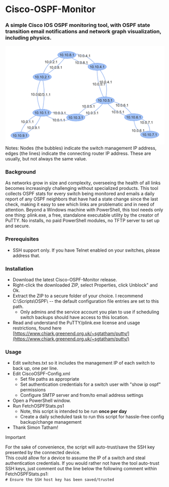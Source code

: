 # Cisco-OSPF-Monitor
### A simple Cisco IOS OSPF monitoring tool, with OSPF state transition email notifications and network graph visualization, including physics.
![Cisco OSPF Monitor Network Graph](https://github.com/Xorlent/Cisco-OSPF-Monitor/blob/main/OSPFGraph-Example.png)
Notes: Nodes (the bubbles) indicate the switch management IP address, edges (the lines) indicate the connecting router IP address.  These are usually, but not always the same value.  

### Background
As networks grow in size and complexity, overseeing the health of all links becomes increasingly challenging without specialized products.  This tool collects OSPF stats for every switch being monitored and emails a daily report of any OSPF neighbors that have had a state change since the last check, making it easy to see which links are problematic and in need of attention.  Beyond a Windows machine with PowerShell, this tool needs only one thing: plink.exe, a free, standalone executable utility by the creator of PuTTY.  No installs, no paid PowerShell modules, no TFTP server to set up and secure.

### Prerequisites
  - SSH support only.  If you have Telnet enabled on your switches, please address that.

### Installation
  - Download the latest Cisco-OSPF-Monitor release.
  - Right-click the downloaded ZIP, select Properties, click Unblock" and Ok.
  - Extract the ZIP to a secure folder of your choice.  I recommend C:\Scripts\OSPF\ -- the default configuration file entries are set to this path.
    - Only admins and the service account you plan to use if scheduling switch backups should have access to this location.
  - Read and understand the PuTTY/plink.exe license and usage restrictions, found here [https://www.chiark.greenend.org.uk/~sgtatham/putty/](https://www.chiark.greenend.org.uk/~sgtatham/putty/)

### Usage
  - Edit switches.txt so it includes the management IP of each switch to back up, one per line.
  - Edit CiscoOSPF-Config.xml
    - Set file paths as appropriate
    - Set authentication credentials for a switch user with "show ip ospf" permissions
    - Configure SMTP server and from/to email address settings
  - Open a PowerShell window.
  - Run FetchOSPFStats.ps1
    - Note, this script is intended to be run **once per day**
    - Create a daily scheduled task to run this script for hassle-free config backup/change management
  - Thank Simon Tatham!

> [!IMPORTANT]
> For the sake of convenience, the script will auto-trust/save the SSH key presented by the connected device.  
  > This could allow for a device to assume the IP of a switch and steal authentication credentials.
  > If you would rather not have the tool auto-trust SSH keys, just comment out the line below the following comment within FetchOSPFStats.ps1:  
    ```# Ensure the SSH host key has been saved/trusted```
